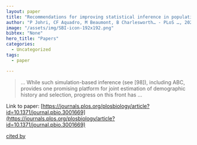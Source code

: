 ```yaml
---
layout: paper
title: "Recommendations for improving statistical inference in population genomics"
author: "P Johri, CF Aquadro, M Beaumont, B Charlesworth… - PLoS …, 2022 - journals.plos.org"
image: "/assets/img/SBI-icon-192x192.png"
bibtex: "None"
hero_title: "Papers"
categories:
  - Uncategorized
tags:
  - paper

---
```

>… While such simulation-based inference (see [98]), including ABC, provides one promising platform for joint estimation of demographic history and selection, progress on this front has …

Link to paper: [https://journals.plos.org/plosbiology/article?id=10.1371/journal.pbio.3001669](https://journals.plos.org/plosbiology/article?id=10.1371/journal.pbio.3001669)

[cited by](https://scholar.google.com/scholar?cites=3145056667338594677&as_sdt=2005&sciodt=0,5&hl=en&num=20)
